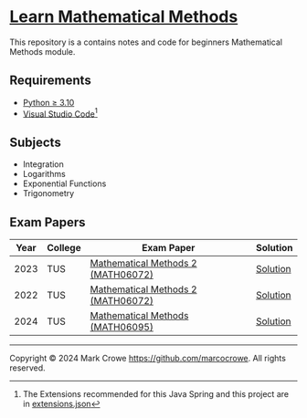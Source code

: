 
# [Learn Mathematical Methods](https://github.com/marcocrowe/learn-mathematical-methods "Learn Mathematical Methods")

This repository is a contains notes and code for beginners Mathematical Methods module.

## Requirements

- [Python &ge; 3.10](https://www.python.org/downloads/)
- [Visual Studio Code](https://code.visualstudio.com/)[^vs-code]

[^vs-code]: The Extensions recommended for this Java Spring and this project are in [extensions.json](./.vscode/extensions.json)

## Subjects

- Integration
- Logarithms
- Exponential Functions
- Trigonometry

## Exam Papers

| Year | College | Exam Paper                                                                                | Solution                                                              |
|------|---------|-------------------------------------------------------------------------------------------|-----------------------------------------------------------------------|
| 2023 | TUS     | [Mathematical Methods 2 (MATH06072)](exam-2023-mathematical-methods-2-math06072-paper.md) | [Solution](exam-2023-mathematical-methods-2-math06072-solution.ipynb) |
| 2022 | TUS     | [Mathematical Methods 2 (MATH06072)](exam-2022-mathematical-methods-2-math06072-paper.md) | [Solution](exam-2022-mathematical-methods-2-math06072-solution.ipynb) |
| 2024 | TUS     | [Mathematical Methods (MATH06095)](exam-2024-mathematical-methods-math06095-solution.md)  | [Solution](exam-2024-mathematical-methods-math06095-solution.ipynb)   |

---

Copyright &copy; 2024 Mark Crowe <https://github.com/marcocrowe>. All rights reserved.
